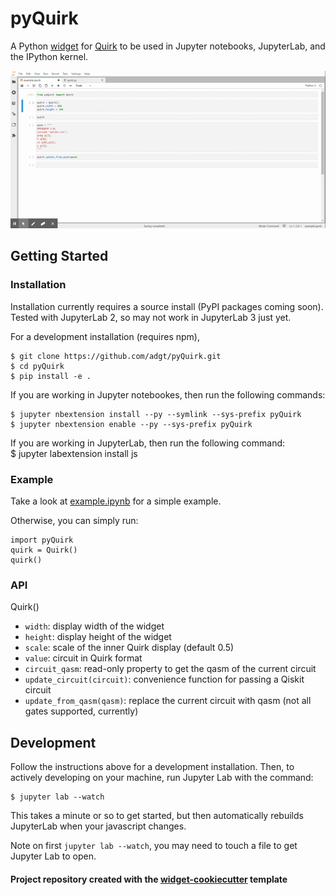 
# pyQuirk
A Python [widget](https://github.com/jupyter-widgets/ipywidgets) for [Quirk](https://github.com/Strilanc/Quirk) to be used in Jupyter notebooks, JupyterLab, and the IPython kernel.

![Example](example.gif)

## Getting Started
### Installation

Installation currently requires a source install (PyPI packages coming soon). Tested with JupyterLab 2, so may not work in JupyterLab 3 just yet.

For a development installation (requires npm),

    $ git clone https://github.com/adgt/pyQuirk.git
    $ cd pyQuirk
    $ pip install -e .

If you are working in Jupyter notebookes, then run the following commands:

    $ jupyter nbextension install --py --symlink --sys-prefix pyQuirk
    $ jupyter nbextension enable --py --sys-prefix pyQuirk

If you are working in JupyterLab, then run the following command:    
    $ jupyter labextension install js

### Example

Take a look at [example.ipynb](example.ipynb) for a simple example.

Otherwise, you can simply run:
```
import pyQuirk
quirk = Quirk()
quirk()
```

### API

Quirk()
- `width`: display width of the widget
- `height`: display height of the widget
- `scale`: scale of the inner Quirk display (default 0.5)
- `value`: circuit in Quirk format
- `circuit_qasm`: read-only property to get the qasm of the current circuit
- `update_circuit(circuit)`: convenience function for passing a Qiskit circuit
- `update_from_qasm(qasm)`: replace the current circuit with qasm (not all gates supported, currently)

## Development

Follow the instructions above for a development installation. Then, to actively developing on your machine, run Jupyter Lab with the command:

    $ jupyter lab --watch

This takes a minute or so to get started, but then automatically rebuilds JupyterLab when your javascript changes.

Note on first `jupyter lab --watch`, you may need to touch a file to get Jupyter Lab to open.

#### Project repository created with the [widget-cookiecutter](https://github.com/jupyter-widgets/widget-cookiecutter) template